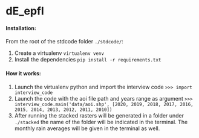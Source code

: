 # dE_epfl

#### Installation:

From the root of the stdcode folder `./stdcode/`:

1. Create a virtualenv `virtualenv venv`
2. Install the dependencies `pip install -r requirements.txt`

#### How it works:

1. Launch the virtualenv python and import the interview code `>>> import interview_code`
2. Launch the code with the aoi file path and years range as argument `>>> interview_code.main('data/aoi.shp', [2020, 2019, 2018, 2017, 2016, 2015, 2014, 2013, 2012, 2011, 2010])`
3. After running the stacked rasters will be generated in a folder under `./stacked` the name of the folder will be indicated in the terminal. The monthly rain averages will be given in the terminal as well.
